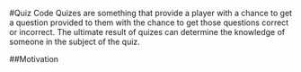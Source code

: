 #Quiz Code
Quizes are something that provide a player with a chance to get a question provided to them with the chance to get those questions correct or incorrect. The ultimate result of quizes can determine the knowledge of someone in the subject of the quiz.


##Motivation

